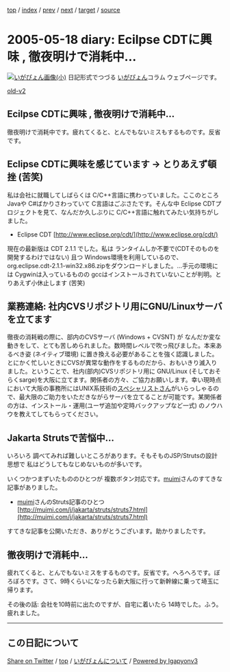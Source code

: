 [top](../index.html) 
 / [index](index.html) 
 / [prev](ig050517.html) 
 / [next](ig050519.html) 
 / [target](https://igapyon.github.io/diary/2005/ig050518.html) 
 / [source](https://github.com/igapyon/diary/blob/master/2005/ig050518.src.md) 

2005-05-18 diary: Ecilpse CDTに興味 , 徹夜明けで消耗中…
=====================================================================================================
[![いがぴょん画像(小)](https://igapyon.github.io/diary/images/iga200306s.jpg "いがぴょん")](https://igapyon.github.io/diary/memo/memoigapyon.html) 日記形式でつづる [いがぴょん](https://igapyon.github.io/diary/memo/memoigapyon.html)コラム ウェブページです。

[old-v2](ig050518-orig.html)

## Ecilpse CDTに興味 , 徹夜明けで消耗中…

徹夜明けで消耗中です。疲れてくると、とんでもないミスもするものです。反省です。


## Eclipse CDTに興味を感じています → とりあえず頓挫 (苦笑)

私は会社に就職してしばらくは C/C++言語に携わっていました。ここのところ Javaや C#ばかりさわっていて C言語はごぶさたです。そんな中
Eclipse CDTプロジェクトを見て、なんだか久しぶりに C/C++言語に触れてみたい気持ちがしました。

* Eclipse CDT
  [http://www.eclipse.org/cdt/](http://www.eclipse.org/cdt/)

現在の最新版は CDT 2.1.1 でした。私は ランタイムしか不要で(CDTそのものを開発するわけではない) 且つ Windows環境を利用しているので、org.eclipse.cdt-2.1.1-win32.x86.zipをダウンロードしました。…手元の環境には Cygwinは入っているものの gccはインストールされていないことが判明。とりあえず小休止します (苦笑)

## 業務連絡: 社内CVSリポジトリ用にGNU/Linuxサーバを立てます

徹夜の消耗戦の際に、部内のCVSサーバ (Windows + CVSNT) が なんだか変な動きをして、とても苦しめられました。数時間レベルで吹っ飛びました。本来あるべき姿
(ネイティブ環境) に置き換える必要があることを強く認識しました。とにかく忙しいときにCVSが異常な動作をするものだから、おもいきり滅入りました。ということで、社内(部内)CVSリポジトリ用に GNU/Linux (そしておそらくsarge)を大阪に立てます。関係者の方々、ご協力お願いします。幸い現時点において大阪の事務所にはUNIX系技術の[スペシャリストさん](http://www.ueo.co.jp/)がいらっしゃるので、最大限のご助力をいただきながらサーバを立てることが可能です。某関係者の方は、インストール・運用(ユーザ追加や定時バックアップなど一式) のノウハウを教えてしてもらってください。

## Jakarta Strutsで苦悩中…

いろいろ 調べてみれば難しいところがあります。そもそものJSP/Strutsの設計思想で 私はどうしてもなじめないものが多いです。

いくつかつまずいたもののひとつが 複数ボタン対応です。[muimi](http://muimi.com/)さんのすてきな記事がありました。

* [muimi](http://muimi.com/)さんのStruts記事のひとつ 
  [http://muimi.com/j/jakarta/struts/struts7.html](http://muimi.com/j/jakarta/struts/struts7.html)

すてきな記事を公開いただき、ありがとうございます。助かりましたです。

## 徹夜明けで消耗中…

疲れてくると、とんでもないミスをするものです。反省です。へろへろです。ぼろぼろです。さて、9時くらいになったら新大阪に行って新幹線に乗って埼玉に帰ります。

その後の話: 会社を10時前に出たのですが、自宅に着いたら 14時でした。ふう。疲れました。


----------------------------------------------------------------------------------------------------

## この日記について

[Share on Twitter](https://twitter.com/intent/tweet?hashtags=igapyon%2Cdiary%2C%E3%81%84%E3%81%8C%E3%81%B4%E3%82%87%E3%82%93&text=Ecilpse+CDT%E3%81%AB%E8%88%88%E5%91%B3+%2C+%E5%BE%B9%E5%A4%9C%E6%98%8E%E3%81%91%E3%81%A7%E6%B6%88%E8%80%97%E4%B8%AD%E2%80%A6&url=https%3A%2F%2Figapyon.github.io%2Fdiary%2F2005%2Fig050518.html) / [top](../index.html) / [いがぴょんについて](https://igapyon.github.io/diary/memo/memoigapyon.html) / [Powered by Igapyonv3](https://github.com/igapyon/igapyonv3)
